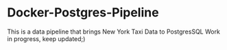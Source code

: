 # Docker-Postgres-Pipeline
This is a data pipeline that brings New York Taxi Data to PostgresSQL
Work in progress, keep updated;)
